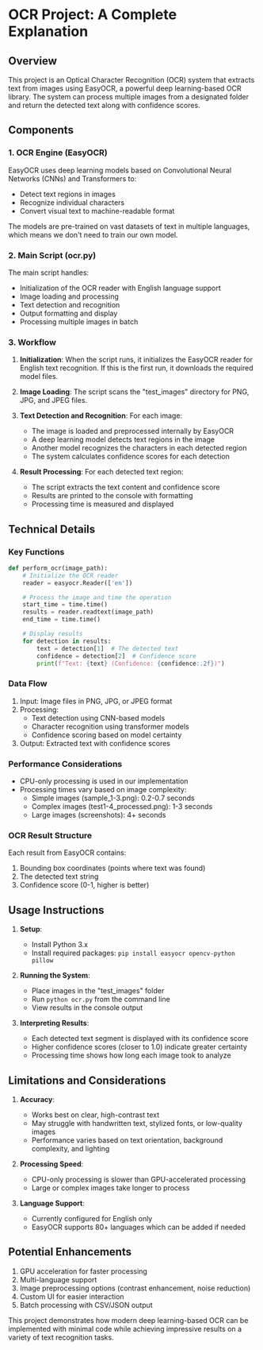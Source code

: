 # OCR Project: A Complete Explanation

## Overview

This project is an Optical Character Recognition (OCR) system that extracts text from images using EasyOCR, a powerful deep learning-based OCR library. The system can process multiple images from a designated folder and return the detected text along with confidence scores.

## Components

### 1. OCR Engine (EasyOCR)

EasyOCR uses deep learning models based on Convolutional Neural Networks (CNNs) and Transformers to:

- Detect text regions in images
- Recognize individual characters
- Convert visual text to machine-readable format

The models are pre-trained on vast datasets of text in multiple languages, which means we don't need to train our own model.

### 2. Main Script (ocr.py)

The main script handles:

- Initialization of the OCR reader with English language support
- Image loading and processing
- Text detection and recognition
- Output formatting and display
- Processing multiple images in batch

### 3. Workflow

1. **Initialization**: When the script runs, it initializes the EasyOCR reader for English text recognition. If this is the first run, it downloads the required model files.

2. **Image Loading**: The script scans the "test_images" directory for PNG, JPG, and JPEG files.

3. **Text Detection and Recognition**: For each image:

   - The image is loaded and preprocessed internally by EasyOCR
   - A deep learning model detects text regions in the image
   - Another model recognizes the characters in each detected region
   - The system calculates confidence scores for each detection

4. **Result Processing**: For each detected text region:
   - The script extracts the text content and confidence score
   - Results are printed to the console with formatting
   - Processing time is measured and displayed

## Technical Details

### Key Functions

```python
def perform_ocr(image_path):
    # Initialize the OCR reader
    reader = easyocr.Reader(['en'])

    # Process the image and time the operation
    start_time = time.time()
    results = reader.readtext(image_path)
    end_time = time.time()

    # Display results
    for detection in results:
        text = detection[1]  # The detected text
        confidence = detection[2]  # Confidence score
        print(f"Text: {text} (Confidence: {confidence:.2f})")
```

### Data Flow

1. Input: Image files in PNG, JPG, or JPEG format
2. Processing:
   - Text detection using CNN-based models
   - Character recognition using transformer models
   - Confidence scoring based on model certainty
3. Output: Extracted text with confidence scores

### Performance Considerations

- CPU-only processing is used in our implementation
- Processing times vary based on image complexity:
  - Simple images (sample_1-3.png): 0.2-0.7 seconds
  - Complex images (test1-4_processed.png): 1-3 seconds
  - Large images (screenshots): 4+ seconds

### OCR Result Structure

Each result from EasyOCR contains:

1. Bounding box coordinates (points where text was found)
2. The detected text string
3. Confidence score (0-1, higher is better)

## Usage Instructions

1. **Setup**:

   - Install Python 3.x
   - Install required packages: `pip install easyocr opencv-python pillow`

2. **Running the System**:

   - Place images in the "test_images" folder
   - Run `python ocr.py` from the command line
   - View results in the console output

3. **Interpreting Results**:
   - Each detected text segment is displayed with its confidence score
   - Higher confidence scores (closer to 1.0) indicate greater certainty
   - Processing time shows how long each image took to analyze

## Limitations and Considerations

1. **Accuracy**:

   - Works best on clear, high-contrast text
   - May struggle with handwritten text, stylized fonts, or low-quality images
   - Performance varies based on text orientation, background complexity, and lighting

2. **Processing Speed**:

   - CPU-only processing is slower than GPU-accelerated processing
   - Large or complex images take longer to process

3. **Language Support**:
   - Currently configured for English only
   - EasyOCR supports 80+ languages which can be added if needed

## Potential Enhancements

1. GPU acceleration for faster processing
2. Multi-language support
3. Image preprocessing options (contrast enhancement, noise reduction)
4. Custom UI for easier interaction
5. Batch processing with CSV/JSON output

This project demonstrates how modern deep learning-based OCR can be implemented with minimal code while achieving impressive results on a variety of text recognition tasks.
